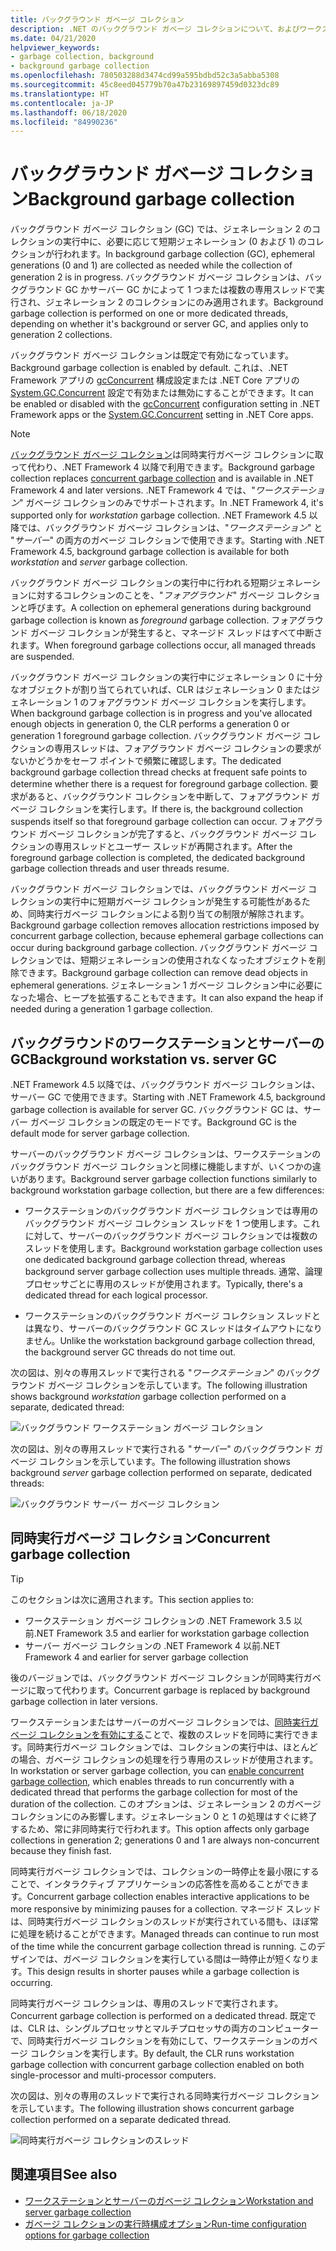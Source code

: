 ```yaml
---
title: バックグラウンド ガベージ コレクション
description: .NET のバックグラウンド ガベージ コレクションについて、およびワークステーションとサーバーのガベージ コレクションの違いについて説明します。
ms.date: 04/21/2020
helpviewer_keywords:
- garbage collection, background
- background garbage collection
ms.openlocfilehash: 780503288d3474cd99a595bdbd52c3a5abba5308
ms.sourcegitcommit: 45c8eed045779b70a47b23169897459d0323dc89
ms.translationtype: HT
ms.contentlocale: ja-JP
ms.lasthandoff: 06/18/2020
ms.locfileid: "84990236"
---
```

# <a name="background-garbage-collection"></a><span data-ttu-id="28ea0-103">バックグラウンド ガベージ コレクション</span><span class="sxs-lookup"><span data-stu-id="28ea0-103">Background garbage collection</span></span>

<span data-ttu-id="28ea0-104">バックグラウンド ガベージ コレクション (GC) では、ジェネレーション 2 のコレクションの実行中に、必要に応じて短期ジェネレーション (0 および 1) のコレクションが行われます。</span><span class="sxs-lookup"><span data-stu-id="28ea0-104">In background garbage collection (GC), ephemeral generations (0 and 1) are collected as needed while the collection of generation 2 is in progress.</span></span> <span data-ttu-id="28ea0-105">バックグラウンド ガベージ コレクションは、バックグラウンド GC かサーバー GC かによって 1 つまたは複数の専用スレッドで実行され、ジェネレーション 2 のコレクションにのみ適用されます。</span><span class="sxs-lookup"><span data-stu-id="28ea0-105">Background garbage collection is performed on one or more dedicated threads, depending on whether it's background or server GC, and applies only to generation 2 collections.</span></span>

<span data-ttu-id="28ea0-106">バックグラウンド ガベージ コレクションは既定で有効になっています。</span><span class="sxs-lookup"><span data-stu-id="28ea0-106">Background garbage collection is enabled by default.</span></span> <span data-ttu-id="28ea0-107">これは、.NET Framework アプリの [gcConcurrent](../../framework/configure-apps/file-schema/runtime/gcconcurrent-element.md) 構成設定または .NET Core アプリの [System.GC.Concurrent](../../core/run-time-config/garbage-collector.md#systemgcconcurrentcomplus_gcconcurrent) 設定で有効または無効にすることができます。</span><span class="sxs-lookup"><span data-stu-id="28ea0-107">It can be enabled or disabled with the [gcConcurrent](../../framework/configure-apps/file-schema/runtime/gcconcurrent-element.md) configuration setting in .NET Framework apps or the [System.GC.Concurrent](../../core/run-time-config/garbage-collector.md#systemgcconcurrentcomplus_gcconcurrent) setting in .NET Core apps.</span></span>

> [!NOTE]
> <span data-ttu-id="28ea0-108">[バックグラウンド ガベージ コレクション](#concurrent-garbage-collection)は同時実行ガベージ コレクションに取って代わり、.NET Framework 4 以降で利用できます。</span><span class="sxs-lookup"><span data-stu-id="28ea0-108">Background garbage collection replaces [concurrent garbage collection](#concurrent-garbage-collection) and is available in .NET Framework 4 and later versions.</span></span> <span data-ttu-id="28ea0-109">.NET Framework 4 では、"*ワークステーション*" ガベージ コレクションのみでサポートされます。</span><span class="sxs-lookup"><span data-stu-id="28ea0-109">In .NET Framework 4, it's supported only for *workstation* garbage collection.</span></span> <span data-ttu-id="28ea0-110">.NET Framework 4.5 以降では、バックグラウンド ガベージ コレクションは、"*ワークステーション*" と "*サーバー*" の両方のガベージ コレクションで使用できます。</span><span class="sxs-lookup"><span data-stu-id="28ea0-110">Starting with .NET Framework 4.5, background garbage collection is available for both *workstation* and *server* garbage collection.</span></span>

<span data-ttu-id="28ea0-111">バックグラウンド ガベージ コレクションの実行中に行われる短期ジェネレーションに対するコレクションのことを、"*フォアグラウンド*" ガベージ コレクションと呼びます。</span><span class="sxs-lookup"><span data-stu-id="28ea0-111">A collection on ephemeral generations during background garbage collection is known as *foreground* garbage collection.</span></span> <span data-ttu-id="28ea0-112">フォアグラウンド ガベージ コレクションが発生すると、マネージド スレッドはすべて中断されます。</span><span class="sxs-lookup"><span data-stu-id="28ea0-112">When foreground garbage collections occur, all managed threads are suspended.</span></span>

<span data-ttu-id="28ea0-113">バックグラウンド ガベージ コレクションの実行中にジェネレーション 0 に十分なオブジェクトが割り当てられていれば、CLR はジェネレーション 0 またはジェネレーション 1 のフォアグラウンド ガベージ コレクションを実行します。</span><span class="sxs-lookup"><span data-stu-id="28ea0-113">When background garbage collection is in progress and you've allocated enough objects in generation 0, the CLR performs a generation 0 or generation 1 foreground garbage collection.</span></span> <span data-ttu-id="28ea0-114">バックグラウンド ガベージ コレクションの専用スレッドは、フォアグラウンド ガベージ コレクションの要求がないかどうかをセーフ ポイントで頻繁に確認します。</span><span class="sxs-lookup"><span data-stu-id="28ea0-114">The dedicated background garbage collection thread checks at frequent safe points to determine whether there is a request for foreground garbage collection.</span></span> <span data-ttu-id="28ea0-115">要求があると、バックグラウンド コレクションを中断して、フォアグラウンド ガベージ コレクションを実行します。</span><span class="sxs-lookup"><span data-stu-id="28ea0-115">If there is, the background collection suspends itself so that foreground garbage collection can occur.</span></span> <span data-ttu-id="28ea0-116">フォアグラウンド ガベージ コレクションが完了すると、バックグラウンド ガベージ コレクションの専用スレッドとユーザー スレッドが再開されます。</span><span class="sxs-lookup"><span data-stu-id="28ea0-116">After the foreground garbage collection is completed, the dedicated background garbage collection threads and user threads resume.</span></span>

<span data-ttu-id="28ea0-117">バックグラウンド ガベージ コレクションでは、バックグラウンド ガベージ コレクションの実行中に短期ガベージ コレクションが発生する可能性があるため、同時実行ガベージ コレクションによる割り当ての制限が解除されます。</span><span class="sxs-lookup"><span data-stu-id="28ea0-117">Background garbage collection removes allocation restrictions imposed by concurrent garbage collection, because ephemeral garbage collections can occur during background garbage collection.</span></span> <span data-ttu-id="28ea0-118">バックグラウンド ガベージ コレクションでは、短期ジェネレーションの使用されなくなったオブジェクトを削除できます。</span><span class="sxs-lookup"><span data-stu-id="28ea0-118">Background garbage collection can remove dead objects in ephemeral generations.</span></span> <span data-ttu-id="28ea0-119">ジェネレーション 1 ガベージ コレクション中に必要になった場合、ヒープを拡張することもできます。</span><span class="sxs-lookup"><span data-stu-id="28ea0-119">It can also expand the heap if needed during a generation 1 garbage collection.</span></span>

## <a name="background-workstation-vs-server-gc"></a><span data-ttu-id="28ea0-120">バックグラウンドのワークステーションとサーバーの GC</span><span class="sxs-lookup"><span data-stu-id="28ea0-120">Background workstation vs. server GC</span></span>

<span data-ttu-id="28ea0-121">.NET Framework 4.5 以降では、バックグラウンド ガベージ コレクションは、サーバー GC で使用できます。</span><span class="sxs-lookup"><span data-stu-id="28ea0-121">Starting with .NET Framework 4.5, background garbage collection is available for server GC.</span></span> <span data-ttu-id="28ea0-122">バックグラウンド GC は、サーバー ガベージ コレクションの既定のモードです。</span><span class="sxs-lookup"><span data-stu-id="28ea0-122">Background GC is the default mode for server garbage collection.</span></span>

<span data-ttu-id="28ea0-123">サーバーのバックグラウンド ガベージ コレクションは、ワークステーションのバックグラウンド ガベージ コレクションと同様に機能しますが、いくつかの違いがあります。</span><span class="sxs-lookup"><span data-stu-id="28ea0-123">Background server garbage collection functions similarly to background workstation garbage collection, but there are a few differences:</span></span>

- <span data-ttu-id="28ea0-124">ワークステーションのバックグラウンド ガベージ コレクションでは専用のバックグラウンド ガベージ コレクション スレッドを 1 つ使用します。これに対して、サーバーのバックグラウンド ガベージ コレクションでは複数のスレッドを使用します。</span><span class="sxs-lookup"><span data-stu-id="28ea0-124">Background workstation garbage collection uses one dedicated background garbage collection thread, whereas background server garbage collection uses multiple threads.</span></span> <span data-ttu-id="28ea0-125">通常、論理プロセッサごとに専用のスレッドが使用されます。</span><span class="sxs-lookup"><span data-stu-id="28ea0-125">Typically, there's a dedicated thread for each logical processor.</span></span>

- <span data-ttu-id="28ea0-126">ワークステーションのバックグラウンド ガベージ コレクション スレッドとは異なり、サーバーのバックグラウンド GC スレッドはタイムアウトになりません。</span><span class="sxs-lookup"><span data-stu-id="28ea0-126">Unlike the workstation background garbage collection thread, the background server GC threads do not time out.</span></span>

<span data-ttu-id="28ea0-127">次の図は、別々の専用スレッドで実行される "*ワークステーション*" のバックグラウンド ガベージ コレクションを示しています。</span><span class="sxs-lookup"><span data-stu-id="28ea0-127">The following illustration shows background *workstation* garbage collection performed on a separate, dedicated thread:</span></span>

![バックグラウンド ワークステーション ガベージ コレクション](media/fundamentals/background-workstation-garbage-collection.png)

<span data-ttu-id="28ea0-129">次の図は、別々の専用スレッドで実行される "*サーバー*" のバックグラウンド ガベージ コレクションを示しています。</span><span class="sxs-lookup"><span data-stu-id="28ea0-129">The following illustration shows background *server* garbage collection performed on separate, dedicated threads:</span></span>

![バックグラウンド サーバー ガベージ コレクション](media/fundamentals/background-server-garbage-collection.png)

## <a name="concurrent-garbage-collection"></a><span data-ttu-id="28ea0-131">同時実行ガベージ コレクション</span><span class="sxs-lookup"><span data-stu-id="28ea0-131">Concurrent garbage collection</span></span>

> [!TIP]
> <span data-ttu-id="28ea0-132">このセクションは次に適用されます。</span><span class="sxs-lookup"><span data-stu-id="28ea0-132">This section applies to:</span></span>
>
> - <span data-ttu-id="28ea0-133">ワークステーション ガベージ コレクションの .NET Framework 3.5 以前</span><span class="sxs-lookup"><span data-stu-id="28ea0-133">.NET Framework 3.5 and earlier for workstation garbage collection</span></span>
> - <span data-ttu-id="28ea0-134">サーバー ガベージ コレクションの .NET Framework 4 以前</span><span class="sxs-lookup"><span data-stu-id="28ea0-134">.NET Framework 4 and earlier for server garbage collection</span></span>
>
> <span data-ttu-id="28ea0-135">後のバージョンでは、バックグラウンド ガベージ コレクションが同時実行ガベージに取って代わります。</span><span class="sxs-lookup"><span data-stu-id="28ea0-135">Concurrent garbage is replaced by background garbage collection in later versions.</span></span>

<span data-ttu-id="28ea0-136">ワークステーションまたはサーバーのガベージ コレクションでは、[同時実行ガベージ コレクションを有効にする](../../framework/configure-apps/file-schema/runtime/gcconcurrent-element.md)ことで、複数のスレッドを同時に実行できます。同時実行ガベージ コレクションでは、コレクションの実行中は、ほとんどの場合、ガベージ コレクションの処理を行う専用のスレッドが使用されます。</span><span class="sxs-lookup"><span data-stu-id="28ea0-136">In workstation or server garbage collection, you can [enable concurrent garbage collection](../../framework/configure-apps/file-schema/runtime/gcconcurrent-element.md), which enables threads to run concurrently with a dedicated thread that performs the garbage collection for most of the duration of the collection.</span></span> <span data-ttu-id="28ea0-137">このオプションは、ジェネレーション 2 のガベージ コレクションにのみ影響します。ジェネレーション 0 と 1 の処理はすぐに終了するため、常に非同時実行で行われます。</span><span class="sxs-lookup"><span data-stu-id="28ea0-137">This option affects only garbage collections in generation 2; generations 0 and 1 are always non-concurrent because they finish fast.</span></span>

<span data-ttu-id="28ea0-138">同時実行ガベージ コレクションでは、コレクションの一時停止を最小限にすることで、インタラクティブ アプリケーションの応答性を高めることができます。</span><span class="sxs-lookup"><span data-stu-id="28ea0-138">Concurrent garbage collection enables interactive applications to be more responsive by minimizing pauses for a collection.</span></span> <span data-ttu-id="28ea0-139">マネージド スレッドは、同時実行ガベージ コレクションのスレッドが実行されている間も、ほぼ常に処理を続けることができます。</span><span class="sxs-lookup"><span data-stu-id="28ea0-139">Managed threads can continue to run most of the time while the concurrent garbage collection thread is running.</span></span> <span data-ttu-id="28ea0-140">このデザインでは、ガベージ コレクションを実行している間は一時停止が短くなります。</span><span class="sxs-lookup"><span data-stu-id="28ea0-140">This design results in shorter pauses while a garbage collection is occurring.</span></span>

<span data-ttu-id="28ea0-141">同時実行ガベージ コレクションは、専用のスレッドで実行されます。</span><span class="sxs-lookup"><span data-stu-id="28ea0-141">Concurrent garbage collection is performed on a dedicated thread.</span></span> <span data-ttu-id="28ea0-142">既定では、CLR は、シングルプロセッサとマルチプロセッサの両方のコンピューターで、同時実行ガベージ コレクションを有効にして、ワークステーションのガベージ コレクションを実行します。</span><span class="sxs-lookup"><span data-stu-id="28ea0-142">By default, the CLR runs workstation garbage collection with concurrent garbage collection enabled on both single-processor and multi-processor computers.</span></span>

<span data-ttu-id="28ea0-143">次の図は、別々の専用のスレッドで実行される同時実行ガベージ コレクションを示しています。</span><span class="sxs-lookup"><span data-stu-id="28ea0-143">The following illustration shows concurrent garbage collection performed on a separate dedicated thread.</span></span>

![同時実行ガベージ コレクションのスレッド](media/gc-concurrent.png)

## <a name="see-also"></a><span data-ttu-id="28ea0-145">関連項目</span><span class="sxs-lookup"><span data-stu-id="28ea0-145">See also</span></span>

- [<span data-ttu-id="28ea0-146">ワークステーションとサーバーのガベージ コレクション</span><span class="sxs-lookup"><span data-stu-id="28ea0-146">Workstation and server garbage collection</span></span>](workstation-server-gc.md)
- [<span data-ttu-id="28ea0-147">ガベージ コレクションの実行時構成オプション</span><span class="sxs-lookup"><span data-stu-id="28ea0-147">Run-time configuration options for garbage collection</span></span>](../../core/run-time-config/garbage-collector.md)
